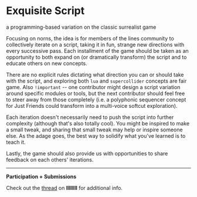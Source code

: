 # Exquisite Script
a programming-based variation on the classic surrealist game

Focusing on norns, the idea is for members of the lines community to collectively iterate on a script, taking it in fun, strange new directions with every successive pass. Each installment of the game should be taken as an opportunity to both expand on (or dramatically transform) the script and to educate others on new concepts. 

There are no explicit rules dictating what direction you can or should take with the script, and exploring both `lua` and `supercollider` concepts are fair game. Also `!important` -- one contributor might design a script variation around specific modules or tools, but the next contributor should feel free to steer away from those completely (i.e. a polyphonic sequencer concept for Just Friends could transform into a multi-voice softcut exploration). 

Each iteration doesn't necessarily need to push the script into further complexity (although that's also totally cool). You might be inspired to make a small tweak, and sharing that small tweak may help or inspire someone else. As the adage goes, the best way to solidify what you've learned is to teach it. 

Lastly, the game should also provide us with opportunities to share feedback on each others' iterations. 

----

__Participation + Submissions__

Check out the [thread](https://llllllll.co/t/exquisite-script-a-collective-scripting-game-for-norns/34989) on __llllllll__ for additional info. 
